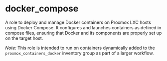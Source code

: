 # docker_compose

A role to deploy and manage Docker containers on Proxmox LXC hosts using Docker Compose. It configures and launches containers as defined in compose files, ensuring that Docker and its components are properly set up on the target host.

_Note:_ This role is intended to run on containers dynamically added to the `proxmox_containers_docker` inventory group as part of a larger workflow.